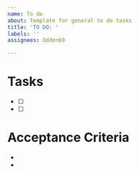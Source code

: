 ```yaml
---
name: To do
about: Template for general to do tasks
title: 'TO DO: '
labels: ''
assignees: Odden69

---
```


# Tasks
- [ ] 
- [ ]

# Acceptance Criteria
-
-
